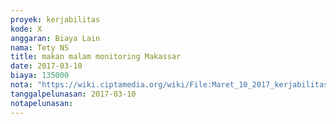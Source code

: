 ```yaml
---
proyek: kerjabilitas
kode: X
anggaran: Biaya Lain
nama: Tety NS
title: makan malam monitoring Makassar
date: 2017-03-10
biaya: 135000
nota: "https://wiki.ciptamedia.org/wiki/File:Maret_10_2017_kerjabilitas_X_konsumsi_balla_buloe_tety.jpg"
tanggalpelunasan: 2017-03-10
notapelunasan:
---
```

